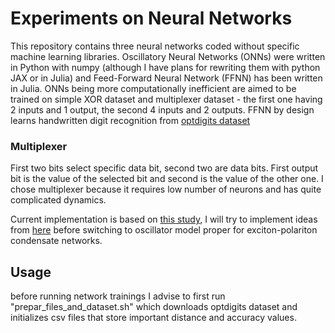 # Experiments on Neural Networks

This repository contains three neural networks coded without specific machine learning libraries. Oscillatory Neural Networks (ONNs) were written in Python with numpy (although I have plans for rewriting them with python JAX or in Julia) and Feed-Forward Neural Network (FFNN) has been written in Julia. ONNs being more computationally inefficient are aimed to be trained on simple XOR dataset and multiplexer dataset - the first one having 2 inputs and 1 output, the second 4 inputs and 2 outputs. FFNN by design learns handwritten digit recognition from [optdigits dataset](https://archive.ics.uci.edu/dataset/80/optical+recognition+of+handwritten+digits)

### Multiplexer

First two bits select specific data bit, second two are data bits. First output bit is the value of the selected bit and second is the value of the other one. I chose multiplexer because it requires low number of neurons and has quite complicated dynamics.

Current implementation is based on [this study](https://arxiv.org/abs/2402.08579), I will try to implement ideas from [here](https://arxiv.org/abs/2311.03260) before switching to oscillator model proper for exciton-polariton condensate networks.

## Usage

before running network trainings I advise to first run "prepar_files_and_dataset.sh" which downloads optdigits dataset and initializes csv files that store important distance and accuracy values.
